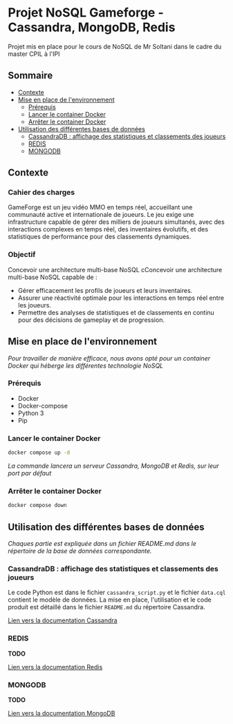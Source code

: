 # Projet NoSQL Gameforge - Cassandra, MongoDB, Redis

Projet mis en place pour le cours de NoSQL de Mr Soltani dans le cadre du master CPIL à l'IPI

## Sommaire

* [Contexte](#contexte)
* [Mise en place de l'environnement](#mise-en-place-de-lenvironnement)
    * [Prérequis](#prérequis)
    * [Lancer le container Docker](#lancer-le-container-docker)
    * [Arrêter le container Docker](#arrêter-le-container-docker)
* [Utilisation des différentes bases de données](#utilisation-des-différentes-bases-de-données)
    * [CassandraDB : affichage des statistiques et classements des joueurs](#cassandradb--affichage-des-statistiques-et-classements-des-joueurs)
    * [REDIS](#redis)
    * [MONGODB](#mongodb)

## Contexte

### Cahier des charges

GameForge est un jeu vidéo MMO en temps réel, accueillant une communauté active et internationale de joueurs. Le jeu
exige une infrastructure capable de gérer des milliers de joueurs simultanés, avec des interactions complexes en temps
réel, des inventaires évolutifs, et des statistiques de performance pour des classements dynamiques.

### Objectif

Concevoir une architecture multi-base NoSQL cConcevoir une architecture multi-base NoSQL capable de :

- Gérer efficacement les profils de joueurs et leurs inventaires.
- Assurer une réactivité optimale pour les interactions en temps réel entre les joueurs.
- Permettre des analyses de statistiques et de classements en continu pour des décisions de gameplay et de progression.

## Mise en place de l'environnement

*Pour travailler de manière efficace, nous avons opté pour un container Docker qui héberge les différentes technologie
NoSQL*

### Prérequis

- Docker
- Docker-compose
- Python 3
- Pip

### Lancer le container Docker

```bash
docker compose up -d
```

*La commande lancera un serveur Cassandra, MongoDB et Redis, sur leur port par défaut*

### Arrêter le container Docker

```bash
docker compose down
```

## Utilisation des différentes bases de données

*Chaques partie est expliquée dans un fichier README.md dans le répertoire de la base de données correspondante.*

### CassandraDB : affichage des statistiques et classements des joueurs

Le code Python est dans le fichier `cassandra_script.py` et le fichier `data.cql` contient le modèle de données.
La mise en place, l'utilisation et le code produit est détaillé dans le fichier `README.md` du répertoire Cassandra.

[Lien vers la documentation Cassandra](Cassandra/README.md)

### REDIS

**TODO**

[Lien vers la documentation Redis](Redis/README.md)

### MONGODB

**TODO**

[Lien vers la documentation MongoDB](MongoDB/README.md)